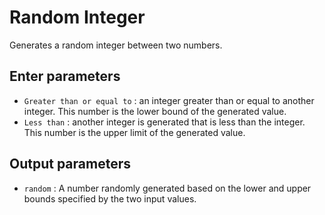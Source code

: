 # Random Integer

Generates a random integer between two numbers.

## Enter parameters

- `Greater than or equal to` : an integer greater than or equal to another integer. This number is the lower bound of the generated value.
- `Less than` : another integer is generated that is less than the integer. This number is the upper limit of the generated value.

## Output parameters

- `random` : A number randomly generated based on the lower and upper bounds specified by the two input values.
